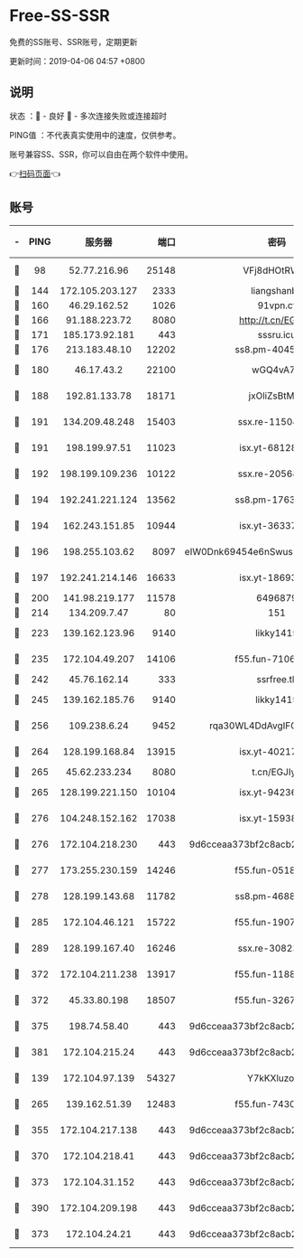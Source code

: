 # Free-SS-SSR

免费的SS账号、SSR账号，定期更新

更新时间：2019-04-06 04:57 +0800

## 说明

状态     ：🙂 - 良好 🙁 - 多次连接失败或连接超时

PING值   ：不代表真实使用中的速度，仅供参考。

账号兼容SS、SSR，你可以自由在两个软件中使用。

👉[扫码页面](https://liesauer.github.io/Free-SS-SSR/)👈

## 账号

|-|PING|服务器|端口|密码|加密方式|区域|
|:----:|:----:|:-----:|-----:|:----:|:----:|:----:|
|🙂|98|52.77.216.96|25148|VFj8dHOtRWXu|aes-256-cfb|SG|
|🙂|144|172.105.203.127|2333|liangshanbo|chacha20|JP|
|🙂|160|46.29.162.52|1026|91vpn.cf|rc4-md5|RU|
|🙂|166|91.188.223.72|8080|http://t.cn/EGJIyrl|rc4-md5|RU|
|🙂|171|185.173.92.181|443|sssru.icu|rc4-md5|RU|
|🙂|176|213.183.48.10|12202|ss8.pm-40455231|rc4-md5|RU|
|🙂|180|46.17.43.2|22100|wGQ4vA7D|aes-256-gcm|RU|
|🙂|188|192.81.133.78|18171|jxOliZsBtMYa|aes-256-cfb|US|
|🙂|191|134.209.48.248|15403|ssx.re-11504634|aes-256-cfb|US|
|🙂|191|198.199.97.51|11023|isx.yt-68128426|aes-256-cfb|US|
|🙂|192|198.199.109.236|10122|ssx.re-20568805|aes-256-cfb|US|
|🙂|194|192.241.221.124|13562|ss8.pm-17637421|aes-256-cfb|US|
|🙂|194|162.243.151.85|10944|isx.yt-36337556|aes-256-cfb|US|
|🙂|196|198.255.103.62|8097|eIW0Dnk69454e6nSwuspv9DmS201tQ0D|aes-256-cfb|US|
|🙂|197|192.241.214.146|16633|isx.yt-18693528|aes-256-cfb|US|
|🙂|200|141.98.219.177|11578|6496879|chacha20|US|
|🙂|214|134.209.7.47|80|151|chacha20|US|
|🙂|223|139.162.123.96|9140|likky1415|aes-256-cfb|JP|
|🙂|235|172.104.49.207|14106|f55.fun-71064831|aes-256-cfb|SG|
|🙂|242|45.76.162.14|333|ssrfree.tk|rc4|SG|
|🙂|245|139.162.185.76|9140|likky1415|aes-256-cfb|DE|
|🙂|256|109.238.6.24|9452|rqa30WL4DdAvgIFG6Fs3znzTa|aes-256-cfb|FR|
|🙂|264|128.199.168.84|13915|isx.yt-40217254|aes-256-cfb|SG|
|🙂|265|45.62.233.234|8080|t.cn/EGJIyrl|rc4-md5|CA|
|🙂|265|128.199.221.150|10104|isx.yt-94236537|aes-256-cfb|SG|
|🙂|276|104.248.152.162|17038|isx.yt-15938934|aes-256-cfb|SG|
|🙂|276|172.104.218.230|443|9d6cceaa373bf2c8acb22e60b6a58be6|aes-256-cfb|US|
|🙂|277|173.255.230.159|14246|f55.fun-05182149|aes-256-cfb|US|
|🙂|278|128.199.143.68|11782|ss8.pm-46888146|aes-256-cfb|SG|
|🙂|285|172.104.46.121|15722|f55.fun-19071189|aes-256-cfb|SG|
|🙂|289|128.199.167.40|16246|ssx.re-30823019|aes-256-cfb|SG|
|🙂|372|172.104.211.238|13917|f55.fun-11889830|aes-256-cfb|US|
|🙂|372|45.33.80.198|18507|f55.fun-32675560|aes-256-cfb|US|
|🙂|375|198.74.58.40|443|9d6cceaa373bf2c8acb22e60b6a58be6|aes-256-cfb|US|
|🙂|381|172.104.215.24|443|9d6cceaa373bf2c8acb22e60b6a58be6|aes-256-cfb|US|
|🙂|139|172.104.97.139|54327|Y7kKXluzoznj|aes-256-cfb|JP|
|🙂|265|139.162.51.39|12483|f55.fun-74303824|aes-256-cfb|SG|
|🙂|355|172.104.217.138|443|9d6cceaa373bf2c8acb22e60b6a58be6|aes-256-cfb|US|
|🙂|370|172.104.218.41|443|9d6cceaa373bf2c8acb22e60b6a58be6|aes-256-cfb|US|
|🙂|373|172.104.31.152|443|9d6cceaa373bf2c8acb22e60b6a58be6|aes-256-cfb|US|
|🙂|390|172.104.209.198|443|9d6cceaa373bf2c8acb22e60b6a58be6|aes-256-cfb|US|
|🙁|373|172.104.24.21|443|9d6cceaa373bf2c8acb22e60b6a58be6|aes-256-cfb|US|
